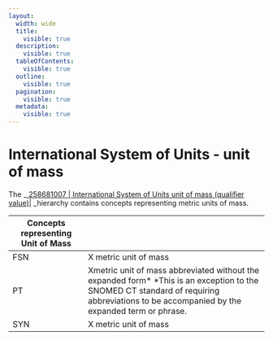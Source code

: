 ```yaml
---
layout:
  width: wide
  title:
    visible: true
  description:
    visible: true
  tableOfContents:
    visible: true
  outline:
    visible: true
  pagination:
    visible: true
  metadata:
    visible: true
---
```


# International System of Units - unit of mass

The _[ 258681007 | International System of Units unit of mass (qualifier value)|](http://snomed.info/id/258681007 "258681007 | International System of Units unit of mass \(qualifier value\) |") _hierarchy contains concepts representing metric units of mass.

  

| Concepts representing Unit of Mass |   |
|---|---|
| FSN | X metric unit of mass |
| PT | Xmetric unit of mass abbreviated without the expanded form* *This is an exception to the SNOMED CT standard of requiring abbreviations to be accompanied by the expanded term or phrase. |
| SYN | X metric unit of mass |

